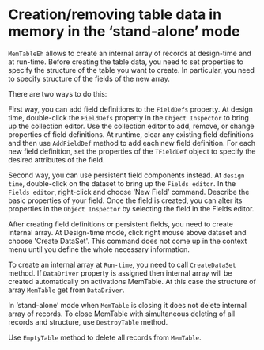 # Creation/removing table data in memory in the ‘stand-alone’ mode


`MemTableEh` allows to create an internal array of records at design-time and at run-time. Before creating the table data, you need to set properties to specify the structure of the table you want to create. In particular, you need to specify structure of the fields of the new array. 

There are two ways to do this:

First way, you can add field definitions to the `FieldDefs` property. At design time, double-click the `FieldDefs` property in the `Object Inspector` to bring up the collection editor. Use the collection editor to add, remove, or change properties of field definitions. At runtime, clear any existing field definitions and then use `AddFieldDef` method to add each new field definition. For each new field definition, set the properties of the `TFieldDef` object to specify the desired attributes of the field.

Second way, you can use persistent field components instead. At `design time`, double-click on the dataset to bring up the `Fields editor`. In the `Fields editor`, right-click and choose ‘New Field’ command. Describe the basic properties of your field. Once the field is created, you can alter its properties in the `Object Inspector` by selecting the field in the Fields editor.

After creating field definitions or persistent fields, you need to create internal array. At Design-time mode, click right mouse above dataset and choose 'Create DataSet'. This command does not come up in the context menu until you define the whole necessary information.

To create an internal array at `Run-time`, you need to call `CreateDataSet` method.
If `DataDriver` property is assigned then internal array will be created automatically on activations MemTable. At this case the structure of array `MemTable` get from `DataDriver`.

In ‘stand-alone’ mode when `MemTable` is closing it does not delete internal array of records.  To close MemTable with simultaneous deleting of all records and structure, use `DestroyTable` method.

Use `EmptyTable` method to delete all records from `MemTable`.
